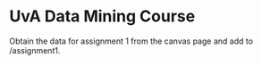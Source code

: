 # UvA Data Mining Course

Obtain the data for assignment 1 from the canvas page and add to /assignment1.
